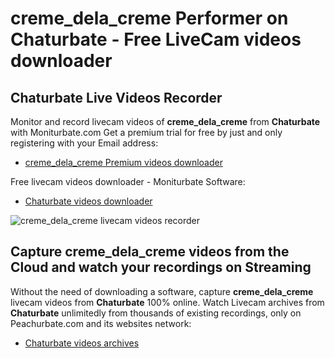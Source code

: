 # creme_dela_creme Performer on Chaturbate - Free LiveCam videos downloader

## Chaturbate Live Videos Recorder

Monitor and record livecam videos of **creme_dela_creme** from **Chaturbate** with Moniturbate.com
Get a premium trial for free by just and only registering with your Email address:
* [creme_dela_creme Premium videos downloader](https://moniturbate.com/request-demo-licence-key.html)

Free livecam videos downloader - Moniturbate Software:
* [Chaturbate videos downloader](https://moniturbate.com/moniturbate-download-software.html)

![creme_dela_creme livecam videos recorder](https://peachurnet.com/templates/moniturbate-software.png)


## Capture creme_dela_creme videos from the Cloud and watch your recordings on Streaming

Without the need of downloading a software, capture **creme_dela_creme** livecam videos from **Chaturbate** 100% online.
Watch Livecam archives from **Chaturbate** unlimitedly from thousands of existing recordings, only on Peachurbate.com and its websites network:
* [Chaturbate videos archives](https://peachurnet.com/)